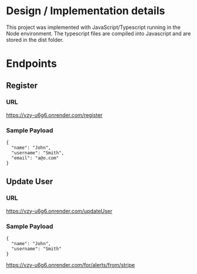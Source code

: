# Design / Implementation details

This project was implemented with JavaScript/Typescript running in the Node environment. The typescript files are compiled into Javascript and are stored in the dist folder.

# Endpoints 

## Register

### URL
https://vzy-u6g6.onrender.com/register
### Sample Payload
```
{
  "name": "John",
  "username": "Smith",
  "email": "a@o.com"
}
```



## Update User
### URL
https://vzy-u6g6.onrender.com/updateUser

### Sample Payload
```
{
  "name": "John",
  "username": "Smith"
}
```

https://vzy-u6g6.onrender.com/for/alerts/from/stripe